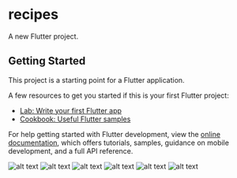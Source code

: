 # recipes

A new Flutter project.

## Getting Started

This project is a starting point for a Flutter application.

A few resources to get you started if this is your first Flutter project:

- [Lab: Write your first Flutter app](https://docs.flutter.dev/get-started/codelab)
- [Cookbook: Useful Flutter samples](https://docs.flutter.dev/cookbook)

For help getting started with Flutter development, view the
[online documentation](https://docs.flutter.dev/), which offers tutorials,
samples, guidance on mobile development, and a full API reference.

![alt text](https://github.com/brayhanstiv/recipes-flutter/blob/main/assets/screenshots/Screenshot_1680034243.png)
![alt text](https://github.com/brayhanstiv/recipes-flutter/blob/main/assets/screenshots/Screenshot_1680034349.png)
![alt text](https://github.com/brayhanstiv/recipes-flutter/blob/main/assets/screenshots/Screenshot_1680034362.png)
![alt text](https://github.com/brayhanstiv/recipes-flutter/blob/main/assets/screenshots/Screenshot_1680034369.png)
![alt text](https://github.com/brayhanstiv/recipes-flutter/blob/main/assets/screenshots/Screenshot_1680034387.png)
![alt text](https://github.com/brayhanstiv/recipes-flutter/blob/main/assets/screenshots/Screenshot_1680034391.png)
